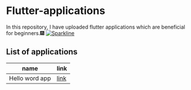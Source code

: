 # Flutter-applications
In this repository, I have uploaded flutter applications which are beneficial for beginners.🎆
[![Sparkline](https://stars.medv.io/cherry247/badges.svg)](https://stars.medv.io/cherry247/badges)
## List of applications
name  | link
------------- | -------------
Hello word app  | [link](https://github.com/cherry247/Flutter-applications/tree/master/flutter_application_1)



